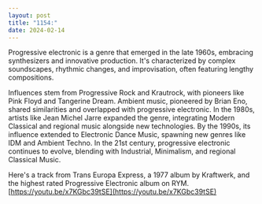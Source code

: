 ```yaml
---
layout: post
title: "1154:"
date: 2024-02-14
---
```


Progressive electronic is a genre that emerged in the late 1960s, embracing synthesizers and innovative production. It's characterized by complex soundscapes, rhythmic changes, and improvisation, often featuring lengthy compositions.

Influences stem from Progressive Rock and Krautrock, with pioneers like Pink Floyd and Tangerine Dream. Ambient music, pioneered by Brian Eno, shared similarities and overlapped with progressive electronic. In the 1980s, artists like Jean Michel Jarre expanded the genre, integrating Modern Classical and regional music alongside new technologies. By the 1990s, its influence extended to Electronic Dance Music, spawning new genres like IDM and Ambient Techno. In the 21st century, progressive electronic continues to evolve, blending with Industrial, Minimalism, and regional Classical Music.

Here's a track from Trans Europa Express, a 1977 album by Kraftwerk, and the highest rated Progressive Electronic album on RYM.  
[https://youtu.be/x7KGbc39tSE](https://youtu.be/x7KGbc39tSE)
